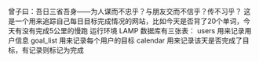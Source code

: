 曾子曰：吾日三省吾身——为人谋而不忠乎？与朋友交而不信乎？传不习乎？
这是一个用来追踪自己每日目标完成情况的网站，比如今天是否背了20个单词，今天有没有完成5公里的慢跑
运行环境 LAMP
数据库有三张表：
users 用来记录用户信息
goal_list 用来记录每个用户的目标
calendar 用来记录该天是否完成了目标，有记录则标记为完成